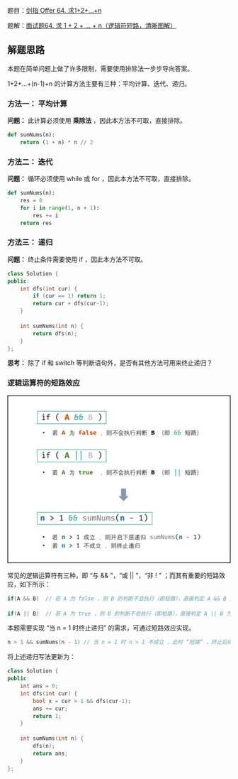 题目：[剑指 Offer 64. 求1+2+…+n](https://leetcode.cn/problems/qiu-12n-lcof/)

题解：[面试题64. 求 1 + 2 + … + n（逻辑符短路，清晰图解）](https://leetcode.cn/problems/qiu-12n-lcof/solution/mian-shi-ti-64-qiu-1-2-nluo-ji-fu-duan-lu-qing-xi-/)

## 解题思路

本题在简单问题上做了许多限制，需要使用排除法一步步导向答案。

1+2+...+(n-1)+n 的计算方法主要有三种：平均计算、迭代、递归。

### **方法一：** 平均计算

**问题：** 此计算必须使用 **乘除法** ，因此本方法不可取，直接排除。

```python
def sumNums(n):
    return (1 + n) * n // 2
```

### **方法二：** 迭代

**问题：** 循环必须使用 while 或 for ，因此本方法不可取，直接排除。

```python
def sumNums(n):
    res = 0
    for i in range(1, n + 1):
        res += i
    return res
```

### **方法三：** 递归

**问题：** 终止条件需要使用 if ，因此本方法不可取。

```c++
class Solution {
public: 
    int dfs(int cur) {
        if (cur == 1) return 1;
        return cur + dfs(cur-1);
    }

    int sumNums(int n) {
        return dfs(n);
    }
};
```

**思考：** 除了 if 和 switch 等判断语句外，是否有其他方法可用来终止递归？

### 逻辑运算符的短路效应

![剑指64](../doc/剑指64.png)

常见的逻辑运算符有三种，即 “与 \&\& ”，“或 || ”，“非 ! ” ；而其有重要的短路效应，如下所示：

```c++
if(A && B)  // 若 A 为 false ，则 B 的判断不会执行（即短路），直接判定 A && B 为 false

if(A || B)  // 若 A 为 true ，则 B 的判断不会执行（即短路），直接判定 A || B 为 true
```

本题需要实现 “当 n = 1 时终止递归” 的需求，可通过短路效应实现。

```c++
n > 1 && sumNums(n - 1) // 当 n = 1 时 n > 1 不成立 ，此时 “短路” ，终止后续递归
```

将上述递归写法更新为：

```c++
class Solution {
public:
    int ans = 0;
    int dfs(int cur) {
        bool x = cur > 1 && dfs(cur-1);
        ans += cur;
        return 1;
    }

    int sumNums(int n) {
        dfs(n);
        return ans;
    }
};
```

